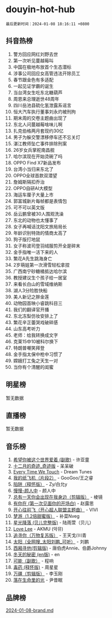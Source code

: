 # douyin-hot-hub

`最后更新时间：2024-01-08 18:16:11 +0800`

## 抖音热榜

1. 警方回应网红刘野去世
1. 第一次听见蔓越莓叫
1. 中国在极地布放首个生态潜标
1. 涉事公司回应女高管违法开除员工
1. 春节跟金色有多适配
1. 一起见证学霸的诞生
1. 当台湾女生吃东北糖葫芦
1. 周恩来总理逝世48周年
1. 四川岳池县硫化氢泄露系谣言
1. 恒大汽车执行董事刘永灼被刑拘
1. 期末周的交卷主题曲出现了
1. 东北人问蔓越莓啥味儿啊
1. 扎克伯格两月套现约30亿
1. 男子为躲交警漂移停车还不忘关灯
1. 湛江教师坠亡事件排除刑案
1. 26岁女兵掌舵南昌舰
1. 哈尔滨现在开始烫碗了吗
1. OPPO Find X7新品发布
1. 台湾小当归来东北了
1. OPPO全球首款双潜望
1. 詹姆斯隔扣乔治
1. OPPO自研AI大模型
1. 海运车厘子大量上市
1. 郭富城新片每帧都是表情包
1. 可不可以英文版
1. 岳云鹏曾被30人围观洗澡
1. 东北的动物也太懂事了
1. 女子再喊话沈阳文旅局局长
1. 年龄识别特效的情商太高了
1. 狗子版打地鼠
1. 女子称波司登羽绒服剪开全是碎末
1. 金手指唯一活下来的人
1. 繁花A先生跳海身亡
1. 2岁萌娃第一次滑雪轻松拿捏
1. 广西南宁砂糖橘抵达哈尔滨
1. 教授建议生个孩子给一居室
1. 来看长白山的雪域维纳斯
1. 湖人3分险胜快船
1. 美人新记之胖金莲
1. 动物园首映小睿跳科目三
1. 我们的翻译官开播
1. 东北冻梨仿妆安排上了
1. 繁花辛芷蕾哭戏破碎感
1. 山东高考听力
1. 老师：给我转换成文字
1. 克莱15中10被科尔换下
1. 特朗普嘲笑拜登
1. 金手指太保中枪中习惯了
1. 嫦娥打工兔之天生一对
1. 当你有个清醒的闺蜜

## 明星榜

暂无数据

## 直播榜

暂无数据

## 音乐榜

1. [希望你被这个世界爱着 (副歌)](https://sf3-cdn-tos.douyinstatic.com/obj/tos-cn-ve-2774/oUHCmWQfZlE3QQBKBeD8rCFLpJzPgCpImhsxMt) - 许亚童
1. [十二月的奇迹_奇迹版](https://sf6-cdn-tos.douyinstatic.com/obj/tos-cn-ve-2774/oMslvA9FBzGMGHnyUuoiiUjtIAXfMz6tzwByW8) - 呆呆破
1. [Every Time We Touch](https://sf6-cdn-tos.douyinstatic.com/obj/tos-cn-ve-2774/ogN6lUKQeBBfEVhIOMikG1CcJjugxk1tztZyhP) - Dream Tunes
1. [我的纸飞机（片段2）](https://sf86-cdn-tos.douyinstatic.com/obj/tos-cn-ve-2774/oM2ZrKcg2CD5AeRB2gkeXOFB1IxAGJdZPazYHf) - GooGoo/王之睿
1. [陷阱（释怀版）](https://sf86-cdn-tos.douyinstatic.com/obj/tos-cn-ve-2774/oE8C21LeZrzKLDFfQYgMzx4GAIHageG5IzayY7) - Zy/白允y
1. [慢慢-颜人中](https://sf6-cdn-tos.douyinstatic.com/obj/tos-cn-ve-2774/ocjHNfBXdBxQNC8ZGAeoLMFTUgtBg8bkExunDC) - 颜人中
1. [总有一天你会出现在我身边（剪辑版）](https://sf6-cdn-tos.douyinstatic.com/obj/tos-cn-ve-2774/oMLsHwhWW7CYoAhoWB9EXUQIzNBsfAJxpAoxCU) - 棱镜
1. [有你在 (第一次见面你的开场白)](https://sf86-cdn-tos.douyinstatic.com/obj/tos-cn-ve-2774/oAthrQ3ClJBfI57uBoFEgNDYtNCZ0TSYQQfxQ0) - 赵露思
1. [开心往前飞（开心超人联盟主题曲）](https://sf3-cdn-tos.douyinstatic.com/obj/tos-cn-ve-2774/9d8fb7c82cf1421fb93a9fe925275e0a) - VIVI
1. [梦游（1.2倍甜蜜版）](https://sf3-cdn-tos.douyinstatic.com/obj/tos-cn-ve-2774/o4gyAUm8hwufoEABmwVIiQtHsFuGzAEEWtNMzo) - 补菜Nveg
1. [星光降落 (贝儿完整版)](https://sf86-cdn-tos.douyinstatic.com/obj/tos-cn-ve-2774/okwB9hAwyAtsFFkFBzAX1hOOfQuIoMNs0W2Mwr) - 陆雨萱（贝儿）
1. [Love Lee](https://sf86-cdn-tos.douyinstatic.com/obj/tos-cn-ve-2774/o05GbkJGbCBTdDnMtB0fwOYgkeZp23vrWQDQBS) - AKMU (악뮤)
1. [追寻你（万物复苏版）](https://sf6-cdn-tos.douyinstatic.com/obj/tos-cn-ve-2774/oYeAZJsbjIDit9APmBg8u6uDUQnHmoCf3gbo74) - 王天戈/川青
1. [太阳（全网搜_太阳刘鹏_可听）](https://sf3-cdn-tos.douyinstatic.com/obj/tos-cn-ve-2774/ogWbyIQnlBFImVbeDocRdCIYtBHlbJXgfZMvgz) - 刘鹏
1. [西厢寻他(剪辑版)](https://sf3-cdn-tos.douyinstatic.com/obj/tos-cn-ve-2774/oUsAVfAQKlRNxEv5qxvIB8o5qmIWUcXbzJKJhw) - 唐伯虎Annie、伯爵Johnny
1. [冬天的秘密 (en版)](https://sf6-cdn-tos.douyinstatic.com/obj/tos-cn-ve-2774/okIuMHDdzyf3FjGK4Lphe1vfHcQaPIHAg0Z4CR) - en
1. [可能（副歌）](https://sf86-cdn-tos.douyinstatic.com/obj/tos-cn-ve-2774/cde1731888894259b333569393c2fb51) - 程响
1. [毒药 (释怀版)](https://sf86-cdn-tos.douyinstatic.com/obj/tos-cn-ve-2774/oYILMEAzspdZBIzy4frJNB8ZHPHWAhiwowd4Ad) - 周星星
1. [万疆（剪辑版）](https://sf6-cdn-tos.douyinstatic.com/obj/tos-cn-ve-2774/ooG7oVgFlDTelKCjCsTTobQvbdtj1BBQXnfZd8) - 李玉刚
1. [落在生命里的光](https://sf86-cdn-tos.douyinstatic.com/obj/tos-cn-ve-2774/d9ffa8c090124ea58bb10df9b510c01d) - 尹昔眠

## 品牌榜

[2024-01-08-brand.md](2024-01-08-brand.md)
